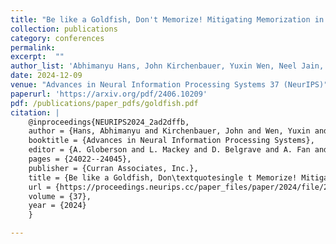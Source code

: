 ```yaml
---
title: "Be like a Goldfish, Don't Memorize! Mitigating Memorization in Generative LLMs"
collection: publications
category: conferences
permalink: 
excerpt:  ""
author_list: 'Abhimanyu Hans, John Kirchenbauer, Yuxin Wen, Neel Jain, Hamid Kazemi, Prajwal Singhania, <b>Siddharth Singh</b>, Gowthami Somepalli, Jonas Geiping, Abhinav Bhatele, and Tom Goldstein'
date: 2024-12-09 
venue: "Advances in Neural Information Processing Systems 37 (NeurIPS)"
paperurl: 'https://arxiv.org/pdf/2406.10209'
pdf: /publications/paper_pdfs/goldfish.pdf
citation: |
    @inproceedings{NEURIPS2024_2ad2dffb,
    author = {Hans, Abhimanyu and Kirchenbauer, John and Wen, Yuxin and Jain, Neel and Kazemi, Hamid and Singhania, Prajwal and Singh, Siddharth and Somepalli, Gowthami and Geiping, Jonas and Bhatele, Abhinav and Goldstein, Tom},
    booktitle = {Advances in Neural Information Processing Systems},
    editor = {A. Globerson and L. Mackey and D. Belgrave and A. Fan and U. Paquet and J. Tomczak and C. Zhang},
    pages = {24022--24045},
    publisher = {Curran Associates, Inc.},
    title = {Be like a Goldfish, Don\textquotesingle t Memorize! Mitigating Memorization in Generative LLMs},
    url = {https://proceedings.neurips.cc/paper_files/paper/2024/file/2ad2dffba5079687651226ac8752df97-Paper-Conference.pdf},
    volume = {37},
    year = {2024}
    }

---
```



